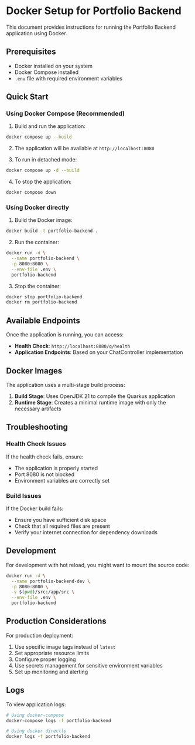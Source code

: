 # Docker Setup for Portfolio Backend

This document provides instructions for running the Portfolio Backend application using Docker.

## Prerequisites

- Docker installed on your system
- Docker Compose installed
- `.env` file with required environment variables

## Quick Start

### Using Docker Compose (Recommended)

1. Build and run the application:

```bash
docker compose up --build
```

2. The application will be available at `http://localhost:8080`

3. To run in detached mode:

```bash
docker compose up -d --build
```

4. To stop the application:

```bash
docker compose down
```

### Using Docker directly

1. Build the Docker image:

```bash
docker build -t portfolio-backend .
```

2. Run the container:

```bash
docker run -d \
  --name portfolio-backend \
  -p 8080:8080 \
  --env-file .env \
  portfolio-backend
```

3. Stop the container:

```bash
docker stop portfolio-backend
docker rm portfolio-backend
```

## Available Endpoints

Once the application is running, you can access:

- **Health Check**: `http://localhost:8080/q/health`
- **Application Endpoints**: Based on your ChatController implementation

## Docker Images

The application uses a multi-stage build process:

1. **Build Stage**: Uses OpenJDK 21 to compile the Quarkus application
2. **Runtime Stage**: Creates a minimal runtime image with only the necessary artifacts

## Troubleshooting

### Health Check Issues

If the health check fails, ensure:

- The application is properly started
- Port 8080 is not blocked
- Environment variables are correctly set

### Build Issues

If the Docker build fails:

- Ensure you have sufficient disk space
- Check that all required files are present
- Verify your internet connection for dependency downloads

## Development

For development with hot reload, you might want to mount the source code:

```bash
docker run -d \
  --name portfolio-backend-dev \
  -p 8080:8080 \
  -v $(pwd)/src:/app/src \
  --env-file .env \
  portfolio-backend
```

## Production Considerations

For production deployment:

1. Use specific image tags instead of `latest`
2. Set appropriate resource limits
3. Configure proper logging
4. Use secrets management for sensitive environment variables
5. Set up monitoring and alerting

## Logs

To view application logs:

```bash
# Using docker-compose
docker-compose logs -f portfolio-backend

# Using docker directly
docker logs -f portfolio-backend
```
